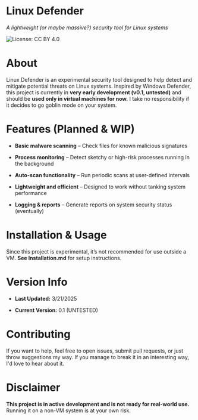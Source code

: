 # Linux Defender

*A lightweight (or maybe massive?) security tool for Linux systems*

 ![License: CC BY 4.0](https://img.shields.io/badge/License-CC%20BY%204.0-lightgrey)
 
# About

Linux Defender is an experimental security tool designed to help detect and mitigate potential threats on Linux systems. Inspired by Windows Defender, this project is currently in **very early development (v0.1, untested)** and should be **used only in virtual machines for now.** I take no responsibility if it decides to go goblin mode on your system.

# Features (Planned & WIP)

- **Basic malware scanning** – Check files for known malicious signatures

- **Process monitoring** – Detect sketchy or high-risk processes running in the background

- **Auto-scan functionality** – Run periodic scans at user-defined intervals

- **Lightweight and efficient** – Designed to work without tanking system performance

- **Logging & reports** – Generate reports on system security status (eventually)

# Installation & Usage

Since this project is experimental, it’s not recommended for use outside a VM. **See Installation.md** for setup instructions.

# Version Info

- **Last Updated:** 3/21/2025

- **Current Version:** 0.1 (UNTESTED)

# Contributing

If you want to help, feel free to open issues, submit pull requests, or just throw suggestions my way. If you manage to break it in an interesting way, I'd love to hear about it.

# Disclaimer

**This project is in active development and is not ready for real-world use.** Running it on a non-VM system is at your own risk.

